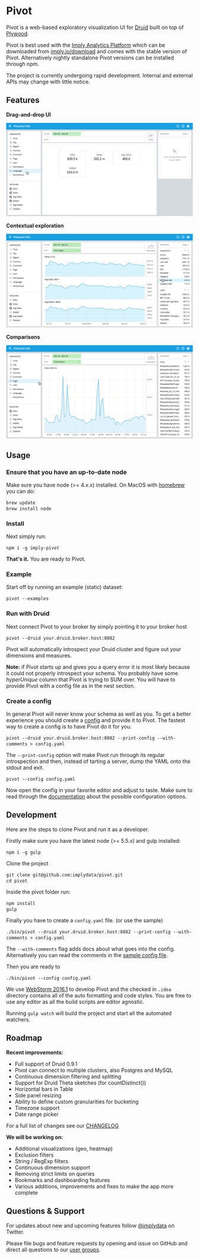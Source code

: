 # Pivot

Pivot is a web-based exploratory visualization UI for [Druid](https://github.com/druid-io/druid) built on top of 
[Plywood](https://github.com/implydata/plywood). 

Pivot is best used with the [Imply Analytics Platform](http://imply.io/product)
which can be downloaded from [imply.io/download](http://imply.io/download) and comes with the stable version of Pivot.
Alternatively nightly standalone Pivot versions can be installed through npm. 

The project is currently undergoing rapid development.
Internal and external APIs may change with little notice.

## Features

**Drag-and-drop UI**

![Drag to Split](https://github.com/implydata/pivot/raw/master/docs/images/drag-and-drop.gif)

**Contextual exploration**

![Time Highlight](https://github.com/implydata/pivot/raw/master/docs/images/explore.gif)

**Comparisons**

![Time Highlight](https://github.com/implydata/pivot/raw/master/docs/images/compare.gif)

## Usage

### Ensure that you have an up-to-date node

Make sure you have node (>= 4.x.x) installed. On MacOS with [homebrew](http://brew.sh/) you can do:

```
brew update
brew install node
```

### Install

Next simply run:

```
npm i -g imply-pivot
```

**That's it.** You are ready to Pivot.


### Example

Start off by running an example (static) dataset:

```
pivot --examples
```

### Run with Druid

Next connect Pivot to your broker by simply pointing it to your broker host

```
pivot --druid your.druid.broker.host:8082
```

Pivot will automatically introspect your Druid cluster and figure out your dimensions and measures.

**Note:** if Pivot starts up and gives you a query error it is most likely because it could not properly introspect your schema.
You probably have some *hyperUnique* column that Pivot is trying to SUM over.
You will have to provide Pivot with a config file as in the nest section.   

### Create a config

In general Pivot will never know your schema as well as you.
To get a better experience you should create a [config](https://github.com/implydata/pivot/blob/master/docs/configuration.md) and provide it to Pivot.
The fastest way to create a config is to have Pivot do it for you.

```
pivot --druid your.druid.broker.host:8082 --print-config --with-comments > config.yaml
```

The `--print-config` option will make Pivot run through its regular introspection and then, instead of tarting a server, dump the YAML onto the stdout and exit.  

```
pivot --config config.yaml
```

Now open the config in your favorite editor and adjust to taste.
Make sure to read through the [documentation](https://github.com/implydata/pivot/blob/master/docs/configuration.md) about the possible configuration options.

## Development

Here are the steps to clone Pivot and run it as a developer. 

Firstly make sure you have the latest node (>= 5.5.x) and gulp installed:

```
npm i -g gulp
```

Clone the project

```
git clone git@github.com:implydata/pivot.git
cd pivot
```

Inside the pivot folder run:

```
npm install
gulp
```

Finally you have to create a `config.yaml` file. (or use the sample)

```
./bin/pivot --druid your.druid.broker.host:8082 --print-config --with-comments > config.yaml
```

The `--with-comments` flag adds docs about what goes into the config.
Alternatively you can read the comments in the [sample config file](/config.yaml.sample).

Then you are ready to

```
./bin/pivot --config config.yaml
```

We use [WebStorm 2016.1](https://www.jetbrains.com/webstorm/) to develop Pivot and the checked in `.idea` directory contains
all of the auto formatting and code styles. You are free to use any editor as all the build scripts are editor agnostic.

Running `gulp watch` will build the project and start all the automated watchers.

## Roadmap

**Recent improvements:**

- Full support of Druid 0.9.1
- Pivot can connect to multiple clusters, also Postgres and MySQL
- Continuous dimension filtering and splitting
- Support for Druid Theta sketches (for countDistinct())
- Horizontal bars in Table
- Side panel resizing
- Ability to define custom granularities for bucketing
- Timezone support
- Date range picker

For a full list of changes see our [CHANGELOG](CHANGELOG.md)

**We will be working on:**

- Additional visualizations (geo, heatmap)
- Exclusion filters
- String / RegExp filters
- Continuous dimension support
- Removing strict limits on queries
- Bookmarks and dashboarding features
- Various additions, improvements and fixes to make the app more complete

## Questions & Support

For updates about new and upcoming features follow [@implydata](https://twitter.com/implydata) on Twitter.
                             
Please file bugs and feature requests by opening and issue on GitHub and direct all questions to our [user groups](https://groups.google.com/forum/#!forum/imply-user-group).
